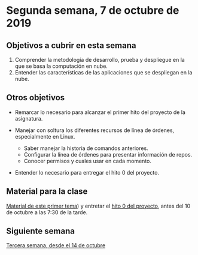 # Segunda semana, 7 de octubre de 2019


## Objetivos a cubrir en esta semana

1. Comprender la metodología de desarrollo, prueba y despliegue en la que se basa la computación en nube.
2. Entender las características de las aplicaciones que se despliegan en la nube.

## Otros objetivos

* Remarcar lo necesario para alcanzar el primer hito del proyecto de
  la asignatura.

* Manejar con soltura los diferentes recursos de línea de órdenes,
  especialmente en Linux.
  * Saber manejar la historia de comandos anteriores.
  * Configurar la línea de órdenes para presentar información de
    repos.
  * Conocer permisos y cuales usar en cada momento.
* Entender lo necesario para entregar el hito 0 del proyecto.


## Material para la clase

[Material de este primer tema](http://jj.github.io/CC/documentos/temas/Arquitecturas_para_la_nube))
y entretar el 
[hito 0 del proyecto](http://jj.github.io/CC/documentos/proyecto/0.Repositorio),
antes del 10 de octubre a las 7:30 de la tarde.

## Siguiente semana

[Tercera semana, desde el 14 de octubre ](03-semana.md)
